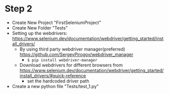 # Step 2

+ Create New Project "FirstSeleniumProject"
+ Create New Folder "Tests"
+ Setting up the webdrivers: https://www.selenium.dev/documentation/webdriver/getting_started/install_drivers/
  + By using third party webdriver manager(preferred) https://github.com/SergeyPirogov/webdriver_manager
    + `$ pip install webdriver-manager`  
  + Download webdrivers for different browsers from https://www.selenium.dev/documentation/webdriver/getting_started/install_drivers/#quick-reference
    + set the hardcoded driver path
+ Create a new python file "Tests/test_1.py"
